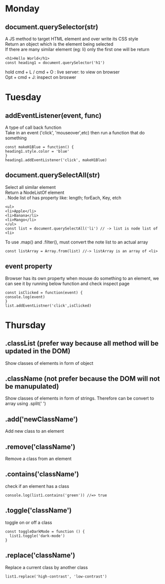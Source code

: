# Monday
## document.querySelector(str) 
A JS method to target HTML element and over write its CSS style </br>
Return an object which is the element being selected</br>
If there are many similar element (eg: li) only the first one will be return</br>
~~~
<h1>Hello World</h1>
const heading1 = document.querySelector('h1')
~~~
hold cmd + L / cmd + O : live server: to view on browser </br>
Opt + cmd + J: inspect on broswer </br>

# Tuesday
## addEventListener(event, func)
A type of call back function </br>
Take in an event ('click', 'mouseover',etc) then run a function that do something
~~~
const makeH1Blue = function() {
heading1.style.color = 'blue'
}
heading1.addEventListener('click', makeH1Blue)
~~~
## document.querySelectAll(str)
Select all similar element</br>
Return a NodeListOf element </br>.
Node list of has property like: length; forEach, Key, etch
~~~
<ul>
<li>Apple</li>
<li>Banana</li>
<li>Mango</li>
</ul>
const list = document.querySelectAll('li') // -> list is node list of <li>
~~~
To use .map() and .filter(), must convert the note list to an actual array

~~~
const listArray = Array.from(list) //-> listArray is an array of <li>
~~~~

## event property
Browser has its own property when mouse do something to an element, we can see it by running below function and check inspect page
~~~
const isClicked = function(event) {
console.log(event)
}
list.addEventListner('click',isClicked)
~~~
# Thursday
## .classList (prefer way because all method will be updated in the DOM)
Show classes of elements in form of object
## .className (not prefer because the DOM will not be manupulated)
Show classes of elements in form of strings. Therefore can be convert to array using .split(' ')
## .add('newClassName')
Add new class to an element
## .remove('className')
Remove a class from an element
## .contains('className')
check if an element has a class
~~~~
console.log(list1.contains('green')) //=> true
~~~~
## .toggle('className')
toggle on or off a class
~~~~
const toggleDarkMode = function () {
  list1.toggle('dark-mode')
}
~~~~

## .replace('className')
Replace a current class by another class 
~~~
list1.replace('high-contrast', 'low-contrast')
